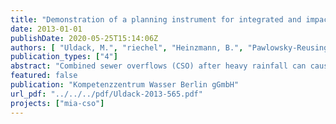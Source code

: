 ```yaml
---
title: "Demonstration of a planning instrument for integrated and impact based CSO control under climate change conditions in Berlin"
date: 2013-01-01
publishDate: 2020-05-25T15:14:06Z
authors: [ "Uldack, M.", "riechel", "Heinzmann, B.", "Pawlowsky-Reusing, E.", "matzinger" ]
publication_types: ["4"]
abstract: "Combined sewer overflows (CSO) after heavy rainfall can cause acute depletions of dissolved oxygen (DO) in the Berlin River Spree. Further aggravation of ecological deficits can be expected from global climate change. A planning instrument for CSO impact assessment under different sewer management and climate conditions has been developed at Kompetenzzentrum Wasser Berlin. It couples the sewer model InfoWorks CS, the river water quality model Hydrax/QSim and an impact assessment tool. The planning instrument was validated for the years 2010 and 2011. Simulation results for the critical parameters discharge and DO concentrations in the Berlin River Spree agree well with measurements. Although not all observed DO deficits can be simulated accurately, the very good representation of processes related to the oxygen budget allows assessing relative changes in boundary conditions, e.g. from climate change or different CSO control strategies. The conducted scenario analysis indicates that the coupled sewer-rivermodel reacts sensitively to changes in boundary conditions (temperature, rainfall, storage volume and other CSO control strategies, etc.). Based on the simulation year 2007 – representing an extreme year with regards to CSO volume and critical conditions in the river – sewer rehabilitation measures planned to be implemented until 2020 are predicted to reduce total CSO volumes by 17% and discharged pollutant loads by 21 - 31%. The frequency of critical DO conditions for the most sensitive local fish species will decrease by one third. For a further improvement of water quality after the year 2020, the reduction of impervious surfaces emerges as a very effective management strategy where feasible. A reduction of the impervious connected area by 20% results in a decrease in the frequency of critical DO conditions by another third. The studied increase in surface air and water temperature as part of the climate change scenarios leads to a significant aggravation of DO stress due to background pollution in the Berlin River Spree, while acute DO depletions after CSO are barely affected. However, changes in rain intensity have a considerable effect on CSO volumes, pollutant loads and the frequency of critical DO concentrations. A general reduction of discharged pollutant loads by 60% based on the sewer status 2020 can prevent critical DO conditions in the Berlin River Spree, even for the exceptionally rain intense year 2007. A detailed analysis of river processes after CSO, has shown that the biodegradation of organic carbon compounds is the most important contributor to acute DO depletions in the Berlin River Spree. An additional impairment of DO conditions is caused by the inflow of oxygen free CSO spill water and suspended solids into the Berlin River Spree. In this report, CSO impacts under different management strategies or climate change conditions are assessed only for a part of the Berlin combined sewer system (although the main part) and for one exemplary year. An extension of the planning instrument to the entire combined sewer system would enable to evaluate the full impact of measures. For a robust prediction of future CSO impacts it is also recommended to test different simulation periods or conduct long-term simulations."
featured: false
publication: "Kompetenzzentrum Wasser Berlin gGmbH"
url_pdf: "../../../pdf/Uldack-2013-565.pdf"
projects: ["mia-cso"]
---
```


